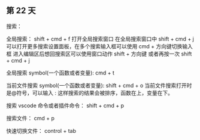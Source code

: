## 第 22 天

搜索：

全局搜索：
shift + cmd + f 打开全局搜索窗口
在全局搜索窗口中 shift + cmd + j 可以打开更多搜索设置面板，在多个搜索输入框可以使用 cmd + 方向键切换输入框
进入编辑区后想回搜索区可以使用窗口动作 shift + 方向键 或者再按一次 shift + cmd + j

全局搜索 symbol(一个函数或者变量): cmd + t

当前文件搜索 symbol(一个函数或者变量): shift + cmd + o
当前文件搜索打开时是@符号，可以输入 : 这样搜索的结果会被排序，函数在上，变量在下。

搜索 vscode 命令或者插件命令： shift + cmd + p

搜索文件： cmd + p

快速切换文件： control + tab
